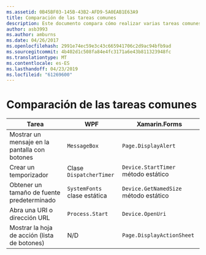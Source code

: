 ```yaml
---
ms.assetid: 0B45BF03-145B-43B2-AFD9-5A0EAB1E63A9
title: Comparación de las tareas comunes
description: Este documento compara cómo realizar varias tareas comunes en WPF y Xamarin.Forms. Examina los botones, los temporizadores, los tamaños de fuente, abrir un identificador URI y mostrar una hoja de acción.
author: asb3993
ms.author: amburns
ms.date: 04/26/2017
ms.openlocfilehash: 2991e74ec59e3c43c665941706c2d9ac94bfb9ad
ms.sourcegitcommit: 4b402d1c508fa84e4fc3171a6e43b811323948fc
ms.translationtype: MT
ms.contentlocale: es-ES
ms.lasthandoff: 04/23/2019
ms.locfileid: "61269600"
---
```

# <a name="common-tasks-comparison"></a>Comparación de las tareas comunes

| Tarea | WPF | Xamarin.Forms |
|--- |--- |--- |
|Mostrar un mensaje en la pantalla con botones|`MessageBox`|`Page.DisplayAlert`|
|Crear un temporizador|Clase `DispatcherTimer`|`Device.StartTimer` método estático|
|Obtener un tamaño de fuente predeterminado|`SystemFonts` clase estática|`Device.GetNamedSize` método estático|
|Abra una URI o dirección URL|`Process.Start`|`Device.OpenUri`|
|Mostrar la hoja de acción (lista de botones)|N/D|`Page.DisplayActionSheet`|
